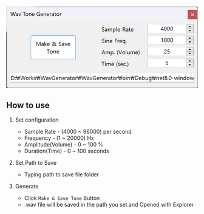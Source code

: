 ![GUI](WavGenerator.png)

## How to use

1. Set configuration

   - Sample Rate - (4000 ~ 96000) per second
   - Frequency - (1 ~ 20000) Hz
   - Amplitude(Volume) - 0 ~ 100 %
   - Duration(Time) - 0 ~ 100 seconds

2. Set Path to Save

   - Typing path to save file folder

3. Generate
   - Click `Make & Save Tone` Button
   - .wav file will be saved in the path you set and Opened with Explorer
